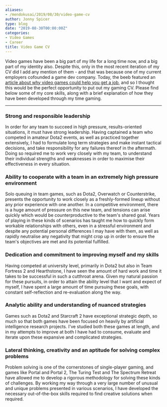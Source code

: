 ```yaml
---
aliases:
- /mendokusai/2019/08/30/video-game-cv
author: Jonny Spicer
type: blog
date: "2019-08-30T00:00:00Z"
categories:
- Video Games
- Career
title: Video Game CV
---
```

Video games have been a big part of my life for a long time now, and a big part of my identity also. Despite this, only in the most
recent iteration of my CV did I add any mention of them - and that was because one of my current employers cofounded a game dev
company. Today, the beeb featured an [article about why video games could help you get a job](https://www.bbc.co.uk/news/business-49317440), and so I thought this would be the perfect opportunity to put out my gaming CV. Please find below some of my
core skills, along with a brief explanation of how they have been developed through my time gaming.

___

### Strong and responsible leadership

In order for any team to succeed in high pressure, results-oriented situations, it must have strong leadership. Having captained a
team who competed in amateur Dota2 events, as well as practiced together extensively, I had to formulate long term strategies and
make instant tactical decisions, and take responsibility for any failures thereof in the aftermath. Doing so required me to work
very closely with my team, to understand their individual strengths and weaknesses in order to maximise their effectiveness in
every situation.

### Ability to cooperate with a team in an extremely high pressure environment

Solo queuing in team games, such as Dota2, Overwatch or Counterstrike, presents the opportunity to work closely as a freshly-formed lineup
without any prior experience with one another. In a competitive environment, there is a huge amount of pressure on this new team,
and tensions can arise quickly which would be counterproductive to the team's shared goal. Years of playing in these kinds of
scenarios has taught me how to quickly form workable relationships with others, even in a stressful environment and despite any
potential personal differences I may have with them, as well as rapidly neutralise any negativity that might crop up in order
to ensure the team's objectives are met and its potential fulfilled.

### Dedication and commitment to improving myself and my skills

Having competed at university level, primarily in Dota2 but also in Team Fortress 2 and Hearthstone, I have seen the amount of
hard work and time it takes to be successful in such a cutthroat arena. Given my natural passion for these pursuits, in order to
attain the ability level that I want and expect of myself, I have spent a large amount of time pursuing these goals, with
constant self-reflection and re-evaluation along the way.

### Analytic ability and understanding of nuanced strategies

Games such as Dota2 and Starcraft 2 have exceptional strategic depth, so much so that both games have been focused on heavily by
artificial intelligence research projects. I've studied both these games at length, and in my attempts to improve at both I have
had to consume, evaluate and iterate upon these expansive and complicated strategies.

### Lateral thinking, creativity and an aptitude for solving complex problems

Problem solving is one of the cornerstones of single-player gaming, and games like Portal and Portal 2, The Turing Test and The
Spectrum Retreat have allowed me to develop a rigorous methodology for solving these kinds of challenges. By working my way through
a very large number of unusual and unique problems presented in various scenarios, I have developed the necessary out-of-the-box
skills required to find creative solutions when required.

